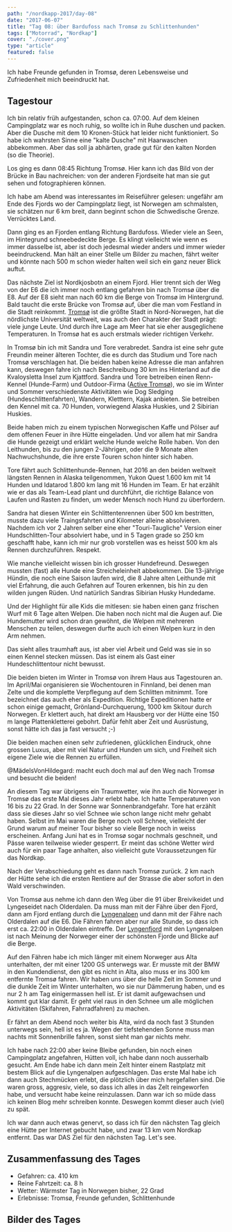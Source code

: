 ```yaml
---
path: "/nordkapp-2017/day-08"
date: "2017-06-07"
title: "Tag 08: über Bardufoss nach Tromsø zu Schlittenhunden"
tags: ["Motorrad", "Nordkap"]
cover: "./cover.png"
type: "article"
featured: false
---
```


Ich habe Freunde gefunden in Tromsø, deren Lebensweise und Zufriedenheit mich beeindruckt hat.

## Tagestour

<rehype-image src="Tour-Day-08.png"><center></center></rehype-image>

Ich bin relativ früh aufgestanden, schon ca. 07:00. Auf dem kleinen Campingplatz war es noch ruhig, so wollte ich in Ruhe duschen und packen. Aber die Dusche mit dem 10 Kronen-Stück hat leider nicht funktioniert. So habe ich wahrsten Sinne eine "kalte Dusche" mit Haarwaschen abbekommen. Aber das soll ja abhärten, grade gut für den kalten Norden (so die Theorie).

Los ging es dann 08:45 Richtung Tromsø. Hier kann ich das Bild von der Brücke in Bau nachreichen: von der anderen Fjordseite hat man sie gut sehen und fotographieren können.

<rehype-image src="IMG_2388.JPG"><center></center></rehype-image>

Ich habe am Abend was interessantes im Reiseführer gelesen: ungefähr am Ende des Fjords wo der Campingplatz liegt, ist Norwegen am schmalsten, sie schätzen nur 6 km breit, dann beginnt schon die Schwedische Grenze. Verrücktes Land.

Dann ging es an Fjorden entlang Richtung Bardufoss. Wieder viele an Seen, im Hintegrund schneebedeckte Berge. Es klingt vielleicht wie wenn es immer dasselbe ist, aber ist doch jedesmal wieder anders und immer wieder beeindruckend. Man hält an einer Stelle um Bilder zu machen, fährt weiter und könnte nach 500 m schon wieder halten weil sich ein ganz neuer Blick auftut.

<photo-composition>
<rehype-image src="IMG_2391.JPG"><center></center></rehype-image>
<rehype-image src="IMG_2392.JPG"><center></center></rehype-image>
</photo-composition>

Das nächste Ziel ist Nordkjosbotn an einem Fjord. Hier trennt sich der Weg von der E6 die ich immer noch entlang gefahren bin nach Tromsø über die E8. Auf der E8 sieht man nach 60 km die Berge von Tromsø im Hintergrund. Bald taucht die erste Brücke von Tromsø auf, über die man vom Festland in die Stadt reinkommt. [Tromsø](https://de.wikipedia.org/wiki/Troms%C3%B8) ist die größte Stadt in Nord-Norwegen, hat die nördlichste Universität weltweit, was auch den Charakter der Stadt prägt: viele junge Leute. Und durch ihre Lage am Meer hat sie eher ausgeglichene Temperaturen. In Tromsø hat es auch erstmals wieder richtigen Verkehr.

<photo-composition>
<rehype-image src="IMG_2416.JPG"><center></center></rehype-image>
<rehype-image src="IMG_2430.JPG"><center></center></rehype-image>
</photo-composition>

In Tromsø bin ich mit Sandra und Tore verabredet. Sandra ist eine sehr gute Freundin meiner älteren Tochter, die es durch das Studium und Tore nach Tromsø verschlagen hat. Die beiden haben keine Adresse die man anfahren kann, deswegen fahre ich nach Beschreibung 30 km ins Hinterland auf die Kvaloysletta Insel zum Kjattford. Sandra und Tore betreiben einen Renn-Kennel (Hunde-Farm) und Outdoor-Firma ([Active Tromsø](http://www.activetromso.no/)), wo sie im Winter und Sommer verschiedenste Aktivitäten wie Dog Sledging (Hundeschlittenfahrten), Wandern, Kletttern, Kajak anbieten. Sie betreiben den Kennel mit ca. 70 Hunden, vorwiegend Alaska Huskies, und 2 Sibirian Huskies.

<photo-composition>
<rehype-image src="IMG_2468.JPG"><center></center></rehype-image>
<rehype-image src="IMG_2438.JPG"><center></center></rehype-image>
</photo-composition>

Beide haben mich zu einem typischen Norwegischen Kaffe und Pölser auf dem offenen Feuer in ihre Hütte eingeladen. Und vor allem hat mir Sandra die Hunde gezeigt und erklärt welche Hunde welche Rolle haben. Von den Leithunden, bis zu den jungen 2-Jährigen, oder die 9 Monate alten Nachwuchshunde, die ihre erste Touren schon hinter sich haben.

<rehype-image src="IMG_2467.JPG"><center></center></rehype-image>

Tore fährt auch Schlittenhunde-Rennen, hat 2016 an den beiden weltweit längsten Rennen in Alaska teilgenommen, Yukon Quest 1.600 km mit 14 Hunden und Idatarod 1.800 km lang mit 16 Hunden im Team. Er hat erzählt wie er das als Team-Lead plant und durchführt, die richtige Balance von Laufen und Rasten zu finden, um weder Mensch noch Hund zu überfordern.

Sandra hat diesen Winter ein Schlittentenrennen über 500 km bestritten, musste dazu viele Traingsfahrten und Kilometer alleine absolvieren. Nachdem ich vor 2 Jahren selber eine eher "Touri-Taugliche" Version einer Hundschlitten-Tour absolviert habe, und in 5 Tagen grade so 250 km geschafft habe, kann ich mir nur grob vorstellen was es heisst 500 km als Rennen durchzuführen. Respekt.

Wie manche vielleicht wissen bin ich grosser Hundefreund. Deswegen mussten (fast) alle Hunde eine Streicheleinheit abbekommen. Die 13-jährige Hündin, die noch eine Saison laufen wird, die 8 Jahre alten Leithunde mit viel Erfahrung, die auch Gefahren auf Touren erkennen, bis hin zu den wilden jungen Rüden. Und natürlich Sandras Sibirian Husky Hundedame.

<photo-composition>
<rehype-image src="IMG_2481.JPG"><center></center></rehype-image>
<rehype-image src="IMG_2485.JPG"><center></center></rehype-image>
<rehype-image src="IMG_2435.JPG"><center></center></rehype-image>
</photo-composition>

Und der Highlight für alle Kids die mitlesen: sie haben einen ganz frischen Wurf mit 6 Tage alten Welpen. Die haben noch nicht mal die Augen auf. Die Hundemutter wird schon dran gewöhnt, die Welpen mit mehreren Menschen zu teilen, deswegen durfte auch ich einen Welpen kurz in den Arm nehmen.

<photo-composition>
<rehype-image src="IMG_2453.JPG"><center></center></rehype-image>
<rehype-image src="IMG_2461.JPG"><center></center></rehype-image>
<rehype-image src="IMG_2465.JPG"><center></center></rehype-image>
</photo-composition>

Das sieht alles traumhaft aus, ist aber viel Arbeit und Geld was sie in so einen Kennel stecken müssen. Das ist einem als Gast einer Hundeschlittentour nicht bewusst.

Die beiden bieten im Winter in Tromsø von ihrem Haus aus Tagestouren an. Im April/Mai organisieren sie Wochentouren in Finnland, bei denen man Zelte und die komplette Verpflegung auf dem Schlitten mitnimmt. Tore bezeichnet das auch eher als Expedition. Richtige Expeditionen hatte er schon einige gemacht, Grönland-Durchquerung, 1000 km Skitour durch Norwegen. Er klettert auch, hat direkt am Hausberg vor der Hütte eine 150 m lange Plattenkletterei gebohrt. Dafür fehlt aber Zeit und Ausrüstung, sonst hätte ich das ja fast versucht ;-)

Die beiden machen einen sehr zufriedenen, glücklichen Eindruck, ohne grossen Luxus, aber mit viel Natur und Hunden um sich, und Freiheit sich eigene Ziele wie die Rennen zu erfüllen.

@MädelsVonHildegard: macht euch doch mal auf den Weg nach Tromsø und besucht die beiden!

An diesem Tag war übrigens ein Traumwetter, wie ihn auch die Norweger in Tromsø das erste Mal dieses Jahr erlebt habe. Ich hatte Temperaturen von 16 bis zu 22 Grad. In der Sonne war Sonnenbrandgefahr. Tore hat erzählt dass sie dieses Jahr so viel Schnee wie schon lange nicht mehr gehabt haben. Selbst im Mai waren die Berge noch voll Schnee, vielleicht der Grund warum auf meiner Tour bisher so viele Berge noch in weiss erscheinen. Anfang Juni hat es in Tromsø sogar nochmals geschneit, und Pässe waren teilweise wieder gesperrt. Er meint das schöne Wetter wird auch für ein paar Tage anhalten, also vielleicht gute Voraussetzungen für das Nordkap.

Nach der Verabschiedung geht es dann nach Tromsø zurück. 2 km nach der Hütte sehe ich die ersten Rentiere auf der Strasse die aber sofort in den Wald verschwinden.

<rehype-image src="IMG_2498.JPG"><center></center></rehype-image>

Von Tromsø aus nehme ich dann den Weg über die 91 über Breivikeidet und Lyngeseidet nach Olderdalen. Da muss man mit der Fähre über den Fjord, dann am Fjord entlang durch die [Lyngenalpen](https://de.wikipedia.org/wiki/Lyngenalpen) und dann mit der Fähre nach Olderdalen auf die E6. Die Fähren fahren aber nur alle Stunde, so dass ich erst ca. 22:00 in Olderdalen eintreffe.
Der [Lyngenfjord](https://de.wikipedia.org/wiki/Lyngenfjord_(Troms)) mit den Lyngenalpen ist nach Meinung der Norweger einer der schönsten Fjorde und Blicke auf die Berge.

Auf den Fähren habe ich mich länger mit einem Norweger aus Alta unterhalten, der mit einer 1200 GS unterwegs war. Er musste mit der BMW in den Kundendienst, den gibt es nicht in Alta, also muss er ins 300 km entfernte Tromsø fahren. Wir haben uns über die helle Zeit im Sommer und die dunkle Zeit im Winter unterhalten, wo sie nur Dämmerung haben, und es nur 2 h am Tag einigermassen hell ist. Er ist damit aufgewachsen und kommt gut klar damit. Er geht viel raus in den Schnee um alle möglichen Aktivitäten (Skifahren, Fahrradfahren) zu machen.

Er fährt an dem Abend noch weiter bis Alta, wird da noch fast 3 Stunden unterwegs sein, hell ist es ja. Wegen der tiefstehenden Sonne muss man nachts mit Sonnenbrille fahren, sonst sieht man gar nichts mehr.

Ich habe nach 22:00 aber keine Bleibe gefunden, bin noch einen Campingplatz angefahren, Hütten voll, ich habe dann noch ausserhalb gesucht. Am Ende habe ich dann mein Zelt hinter einem Rastplatz mit bestem Blick auf die Lyngenalpen aufgeschlagen. Das erste Mal habe ich dann auch Stechmücken erlebt, die plötzlich über mich hergefallen sind. Die waren gross, aggresiv, viele, so dass ich alles in das Zelt reingeworfen habe, und versucht habe keine reinzulassen. Dann war ich so müde dass ich keinen Blog mehr schreiben konnte. Deswegen kommt dieser auch (viel) zu spät.

Ich war dann auch etwas genervt, so dass ich für den nächsten Tag gleich eine Hütte per Internet gebucht habe, und zwar 13 km vom Nordkap entfernt. Das war DAS Ziel für den nächsten Tag. Let's see.

## Zusammenfassung des Tages

* Gefahren: ca. 410 km
* Reine Fahrtzeit: ca. 8 h
* Wetter: Wärmster Tag in Norwegen bisher, 22 Grad
* Erlebnisse: Tromsø, Freunde gefunden, Schlittenhunde

## Bilder des Tages

<photo-composition>
<rehype-image src="IMG_2408.JPG"><center></center></rehype-image>
<rehype-image src="IMG_2409.JPG"><center></center></rehype-image>
<rehype-image src="IMG_2410.JPG"><center></center></rehype-image>
<rehype-image src="IMG_2481.JPG"><center></center></rehype-image>
<rehype-image src="IMG_2504.JPG"><center></center></rehype-image>
<rehype-image src="IMG_2506.JPG"><center></center></rehype-image>
<rehype-image src="IMG_2508.JPG"><center></center></rehype-image>
<rehype-image src="IMG_2518.JPG"><center></center></rehype-image>
<rehype-image src="IMG_2522.JPG"><center></center></rehype-image>
<rehype-image src="IMG_2528.JPG"><center></center></rehype-image>
</photo-composition>
